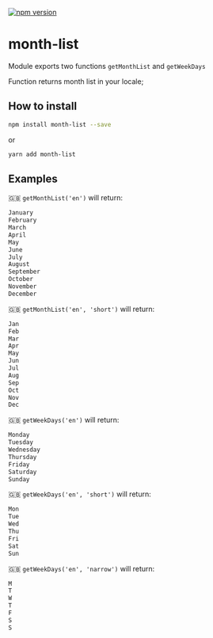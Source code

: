 [![npm version](https://badge.fury.io/js/month-list.svg)](https://badge.fury.io/js/month-list)

# month-list

Module exports two functions `getMonthList` and `getWeekDays`

Function returns month list in your locale;

## How to install

```sh
npm install month-list --save
```

or 

```sh
yarn add month-list
```

## Examples

🇬🇧 `getMonthList('en')` will return:

```js
January
February
March
April
May
June
July
August
September
October
November
December
```

🇬🇧 `getMonthList('en', 'short')` will return:

```js
Jan
Feb
Mar
Apr
May
Jun
Jul
Aug
Sep
Oct
Nov
Dec
```

🇬🇧 `getWeekDays('en')` will return:

```js
Monday
Tuesday
Wednesday
Thursday
Friday
Saturday
Sunday
```

🇬🇧 `getWeekDays('en', 'short')` will return:

```js
Mon
Tue
Wed
Thu
Fri
Sat
Sun
```

🇬🇧 `getWeekDays('en', 'narrow')` will return:

```js
M
T
W
T
F
S
S
```
